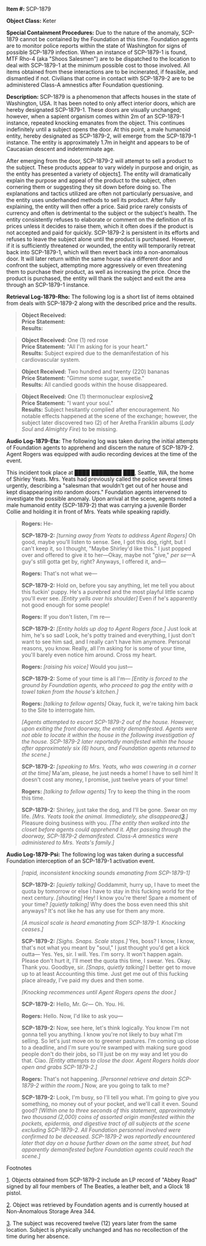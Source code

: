 **Item #:** SCP-1879

**Object Class:** Keter

**Special Containment Procedures:** Due to the nature of the anomaly, SCP-1879 cannot be contained by the Foundation at this time. Foundation agents are to monitor police reports within the state of Washington for signs of possible SCP-1879 infection. When an instance of SCP-1879-1 is found, MTF Rho-4 (aka "Shoos Salesmen") are to be dispatched to the location to deal with SCP-1879-1 at the minimum possible cost to those involved. All items obtained from these interactions are to be incinerated, if feasible, and dismantled if not. Civilians that come in contact with SCP-1879-2 are to be administered Class-A amnestics after Foundation questioning.

**Description:** SCP-1879 is a phenomenon that affects houses in the state of Washington, USA. It has been noted to only affect interior doors, which are hereby designated SCP-1879-1. These doors are visually unchanged; however, when a sapient organism comes within 2m of an SCP-1879-1 instance, repeated knocking emanates from the object. This continues indefinitely until a subject opens the door. At this point, a male humanoid entity, hereby designated as SCP-1879-2, will emerge from the SCP-1879-1 instance. The entity is approximately 1.7m in height and appears to be of Caucasian descent and indeterminate age.

After emerging from the door, SCP-1879-2 will attempt to sell a product to the subject. These products appear to vary widely in purpose and origin, as the entity has presented a variety of objects[1](javascript:;). The entity will dramatically explain the purpose and appeal of the product to the subject, often cornering them or suggesting they sit down before doing so. The explanations and tactics utilized are often not particularly persuasive, and the entity uses underhanded methods to sell its product. After fully explaining, the entity will then offer a price. Said price rarely consists of currency and often is detrimental to the subject or the subject's health. The entity consistently refuses to elaborate or comment on the definition of its prices unless it decides to raise them, which it often does if the product is not accepted and paid for quickly. SCP-1879-2 is persistent in its efforts and refuses to leave the subject alone until the product is purchased. However, if it is sufficiently threatened or wounded, the entity will temporarily retreat back into SCP-1879-1, which will then revert back into a non-anomalous door. It will later return within the same house via a different door and confront the subject, attempting more aggressively or even threatening them to purchase their product, as well as increasing the price. Once the product is purchased, the entity will thank the subject and exit the area through an SCP-1879-1 instance.

**Retrieval Log-1879-Rho:** The following log is a short list of items obtained from deals with SCP-1879-2 along with the described price and the results.

> **Object Received:**  
> **Price Statement:**  
> **Results:**

> **Object Received:** One (1) red rose  
> **Price Statement:** "All I'm asking for is your heart."  
> **Results:** Subject expired due to the demanifestation of his cardiovascular system.

> **Object Received:** Two hundred and twenty (220) bananas  
> **Price Statement:** "Gimme some sugar, sweetie."  
> **Results:** All candied goods within the house disappeared.

> **Object Received:** One (1) thermonuclear explosive[2](javascript:;)  
> **Price Statement:** "I want your soul."  
> **Results:** Subject hesitantly complied after encouragement. No notable effects happened at the scene of the exchange; however, the subject later discovered two (2) of her Aretha Franklin albums (_Lady Soul_ and _Almighty Fire_) to be missing.

**Audio Log-1879-Eta:** The following log was taken during the initial attempts of Foundation agents to apprehend and discern the nature of SCP-1879-2. Agent Rogers was equipped with audio recording devices at the time of the event.

This incident took place at ████ ████████ ███, Seattle, WA, the home of Shirley Yeats. Mrs. Yeats had previously called the police several times urgently, describing a "salesman that wouldn't get out of her house and kept disappearing into random doors." Foundation agents intervened to investigate the possible anomaly. Upon arrival at the scene, agents noted a male humanoid entity (SCP-1879-2) that was carrying a juvenile Border Collie and holding it in front of Mrs. Yeats while speaking rapidly.

> **Rogers:** He-
> 
> **SCP-1879-2:** _\[turning away from Yeats to address Agent Rogers\]_ Oh good, maybe you'll listen to sense. See, I got this dog, right, but I can't keep it, so I thought, "Maybe Shirley'd like this." I just popped over and offered to give it to her—Okay, maybe not "give," _per se_—A guy's still gotta get by, right? Anyways, I offered it, and—
> 
> **Rogers:** That's not what we—
> 
> **SCP-1879-2:** Hold on, before you say anything, let me tell you about this fuckin' puppy. He's a purebred and the most playful little scamp you'll ever see. _\[Entity yells over his shoulder\]_ Even if he's apparently not good enough for some people!
> 
> **Rogers:** If you don't listen, I'm re—
> 
> **SCP-1879-2:** _\[Entity holds up dog to Agent Rogers face.\]_ Just look at him, he's so sad! Look, he's potty trained and everything, I just don't want to see him sad, and I really can't have him anymore. Personal reasons, you know. Really, all I'm asking for is some of your time, you'll barely even notice him around. Cross my heart.
> 
> **Rogers:** _\[raising his voice\]_ Would you just—
> 
> **SCP-1879-2:** Some of your time is all I'm— _\[Entity is forced to the ground by Foundation agents, who proceed to gag the entity with a towel taken from the house's kitchen.\]_
> 
> **Rogers:** _\[talking to fellow agents\]_ Okay, fuck it, we're taking him back to the Site to interrogate him.
> 
> _\[Agents attempted to escort SCP-1879-2 out of the house. However, upon exiting the front doorway, the entity demanifested. Agents were not able to locate it within the house in the following investigation of the house. SCP-1879-2 later reportedly manifested within the house after approximately six (6) hours, and Foundation agents returned to the scene.\]_
> 
> **SCP-1879-2:** _\[speaking to Mrs. Yeats, who was cowering in a corner at the time\]_ Ma'am, please, he just needs a home! I have to sell him! It doesn't cost any money, I promise, just twelve years of your time!
> 
> **Rogers:** _\[talking to fellow agents\]_ Try to keep the thing in the room this time.
> 
> **SCP-1879-2:** Shirley, just take the dog, and I'll be gone. Swear on my life. _\[Mrs. Yeats took the animal. Immediately, she disappeared[3](javascript:;).\]_ Pleasure doing business with you. _\[The entity then walked into the closet before agents could apprehend it. After passing through the doorway, SCP-1879-2 demanifested. Class-A amnestics were administered to Mrs. Yeats's family.\]_

**Audio Log-1879-Psi:** The following log was taken during a successful Foundation interception of an SCP-1879-1 activation event.

> _\[rapid, inconsistent knocking sounds emanating from SCP-1879-1\]_
> 
> **SCP-1879-2:** _\[quietly talking\]_ Goddammit, hurry up, I have to meet the quota by tomorrow or else I have to stay in this fucking world for the next century. _\[shouting\]_ Hey! I know you're there! Spare a moment of your time? _\[quietly talking\]_ Why does the boss even need this shit anyways? It's not like he has any use for them any more.
> 
> _\[A musical scale is heard emanating from SCP-1879-1. Knocking ceases.\]_
> 
> **SCP-1879-2:** _\[Sighs. Snaps. Scale stops.\]_ Yes, boss? I know, I know, that's not what you meant by "soul," I just thought you'd get a kick outta— Yes. Yes, sir. I will. Yes. I'm sorry. It won't happen again. Please don't hurt it, I'll meet the quota this time, I swear. Yes. Okay. Thank you. Goodbye, sir. _\[Snaps, quietly talking\]_ I better get to move up to at least Accounting this time. Just get me out of this fucking place already, I've paid my dues and then some.
> 
> _\[Knocking recommences until Agent Rogers opens the door.\]_
> 
> **SCP-1879-2:** Hello, Mr. Gr— Oh. You. Hi.
> 
> **Rogers:** Hello. Now, I'd like to ask you—
> 
> **SCP-1879-2:** Now, see here, let's think logically. You know I'm not gonna tell you anything. I know you're not likely to buy what I'm selling. So let's just move on to greener pastures. I'm coming up close to a deadline, and I'm sure you're swamped with making sure good people don't do their jobs, so I'll just be on my way and let you do that. Ciao. _\[Entity attempts to close the door. Agent Rogers holds door open and grabs SCP-1879-2.\]_
> 
> **Rogers:** That's not happening. _\[Personnel retrieve and detain SCP-1879-2 within the room.\]_ Now, are you going to talk to me?
> 
> **SCP-1879-2:** Look, I'm busy, so I'll tell you what. I'm going to give you something, no money out of your pocket, and we'll call it even. Sound good? _\[Within one to three seconds of this statement, approximately two thousand (2,000) coins of assorted origin manifested within the pockets, epidermis, and digestive tract of all subjects at the scene excluding SCP-1879-2. All Foundation personnel involved were confirmed to be deceased. SCP-1879-2 was reportedly encountered later that day on a house further down on the same street, but had apparently demanifested before Foundation agents could reach the scene.\]_

Footnotes

[1](javascript:;). Objects obtained from SCP-1879-2 include an LP record of "Abbey Road" signed by all four members of The Beatles, a leather belt, and a Glock 18 pistol.

[2](javascript:;). Object was retrieved by Foundation agents and is currently housed at Non-Anomalous Storage Area 344.

[3](javascript:;). The subject was recovered twelve (12) years later from the same location. Subject is physically unchanged and has no recollection of the time during her absence.